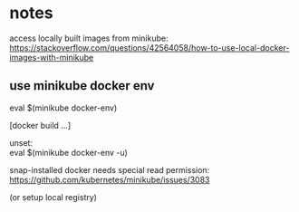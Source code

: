 # notes

access locally built images from minikube:  
<https://stackoverflow.com/questions/42564058/how-to-use-local-docker-images-with-minikube>

## use minikube docker env

eval $(minikube docker-env)

[docker build ...]

unset:  
eval $(minikube docker-env -u)

snap-installed docker needs special read permission: <https://github.com/kubernetes/minikube/issues/3083>

(or setup local registry)
